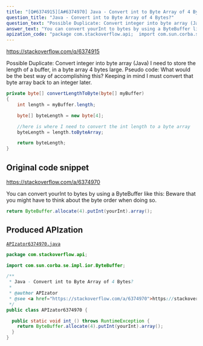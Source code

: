 ```yaml
---
title: "[Q#6374915][A#6374970] Java - Convert int to Byte Array of 4 Bytes?"
question_title: "Java - Convert int to Byte Array of 4 Bytes?"
question_text: "Possible Duplicate: Convert integer into byte array (Java) I need to store the length of a buffer, in a byte array 4 bytes large. Pseudo code: What would be the best way of accomplishing this? Keeping in mind I must convert that byte array back to an integer later."
answer_text: "You can convert yourInt to bytes by using a ByteBuffer like this: Beware that you might have to think about the byte order when doing so."
apization_code: "package com.stackoverflow.api;  import com.sun.corba.se.impl.ior.ByteBuffer;  /**  * Java - Convert int to Byte Array of 4 Bytes?  *  * @author APIzator  * @see <a href=\"https://stackoverflow.com/a/6374970\">https://stackoverflow.com/a/6374970</a>  */ public class APIzator6374970 {    public static void int_() throws RuntimeException {     return ByteBuffer.allocate(4).putInt(yourInt).array();   } }"
---
```


https://stackoverflow.com/q/6374915

Possible Duplicate:
Convert integer into byte array (Java)
I need to store the length of a buffer, in a byte array 4 bytes large.
Pseudo code:
What would be the best way of accomplishing this? Keeping in mind I must convert that byte array back to an integer later.


```java
private byte[] convertLengthToByte(byte[] myBuffer)
{
    int length = myBuffer.length;

    byte[] byteLength = new byte[4];

    //here is where I need to convert the int length to a byte array
    byteLength = length.toByteArray;

    return byteLength;
}
```


## Original code snippet

https://stackoverflow.com/a/6374970

You can convert yourInt to bytes by using a ByteBuffer like this:
Beware that you might have to think about the byte order when doing so.

```java
return ByteBuffer.allocate(4).putInt(yourInt).array();
```

## Produced APIzation

[`APIzator6374970.java`](https://github.com/pasqualesalza/apization-temp-data/raw/master/apizations/java/APIzator6374970.java)

```java
package com.stackoverflow.api;

import com.sun.corba.se.impl.ior.ByteBuffer;

/**
 * Java - Convert int to Byte Array of 4 Bytes?
 *
 * @author APIzator
 * @see <a href="https://stackoverflow.com/a/6374970">https://stackoverflow.com/a/6374970</a>
 */
public class APIzator6374970 {

  public static void int_() throws RuntimeException {
    return ByteBuffer.allocate(4).putInt(yourInt).array();
  }
}

```